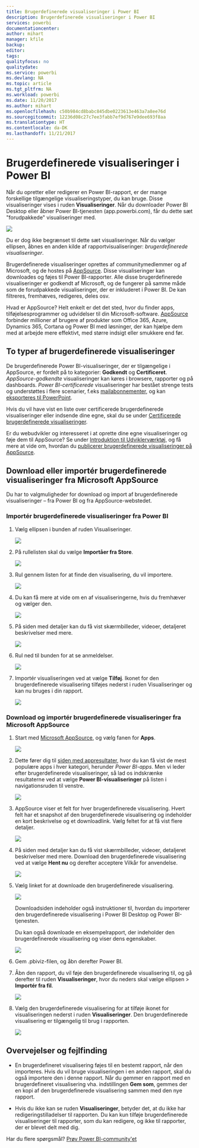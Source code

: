 ```yaml
---
title: Brugerdefinerede visualiseringer i Power BI
description: Brugerdefinerede visualiseringer i Power BI
services: powerbi
documentationcenter: 
author: mihart
manager: kfile
backup: 
editor: 
tags: 
qualityfocus: no
qualitydate: 
ms.service: powerbi
ms.devlang: NA
ms.topic: article
ms.tgt_pltfrm: NA
ms.workload: powerbi
ms.date: 11/20/2017
ms.author: mihart
ms.openlocfilehash: c50b984cd8babc845dbe0223613e463a7a8ee76d
ms.sourcegitcommit: 12236d08c27c7ee3fabb7ef9d767e9dee693f8aa
ms.translationtype: HT
ms.contentlocale: da-DK
ms.lasthandoff: 11/21/2017
---
```

# <a name="custom-visuals-in-power-bi"></a>Brugerdefinerede visualiseringer i Power BI
Når du opretter eller redigerer en Power BI-rapport, er der mange forskellige tilgængelige visualiseringstyper, du kan bruge. Disse visualiseringer vises i ruden **Visualiseringer**. Når du downloader Power BI Desktop eller åbner Power BI-tjenesten (app.powerbi.com), får du dette sæt "forudpakkede" visualiseringer med. 

![](media/power-bi-custom-visuals/power-bi-visualizations.png)

Du er dog ikke begrænset til dette sæt visualiseringer. Når du vælger ellipsen, åbnes en anden kilde af rapportvisualiseringer: *brugerdefinerede visualiseringer*.

Brugerdefinerede visualiseringer oprettes af communitymedlemmer og af Microsoft, og de hostes på [AppSource](https://appsource.microsoft.com/marketplace/apps?product=power-bi-visuals). Disse visualiseringer kan downloades og føjes til Power BI-rapporter. Alle disse brugerdefinerede visualiseringer er godkendt af Microsoft, og de fungerer på samme måde som de forudpakkede visualiseringer, der er inkluderet i Power BI. De kan filtreres, fremhæves, redigeres, deles osv. 

Hvad er AppSource? Helt enkelt er det det sted, hvor du finder apps, tilføjelsesprogrammer og udvidelser til din Microsoft-software. [AppSource](https://appsource.microsoft.com) forbinder millioner af brugere af produkter som Office 365, Azure, Dynamics 365, Cortana og Power BI med løsninger, der kan hjælpe dem med at arbejde mere effektivt, med større indsigt eller smukkere end før.

## <a name="two-types-of-custom-visuals"></a>To typer af brugerdefinerede visualiseringer

De brugerdefinerede Power BI-visualiseringer, der er tilgængelige i AppSource, er fordelt på to kategorier: **Godkendt** og **Certificeret**. *AppSource-godkendte* visualiseringer kan køres i browsere, rapporter og på dashboards.  *Power BI-certificerede* visualiseringer har bestået strenge tests og understøttes i flere scenarier, f.eks [mailabonnementer](service-report-subscribe.md), og kan [eksporteres til PowerPoint](service-publish-to-powerpoint.md).

Hvis du vil have vist en liste over certificerede brugerdefinerede visualiseringer eller indsende dine egne, skal du se under [Certificerede brugerdefinerede visualiseringer](power-bi-custom-visuals-certified.md).

Er du webudvikler og interesseret i at oprette dine egne visualiseringer og føje dem til AppSource?  Se under [Introduktion til Udviklerværktøj](service-custom-visuals-getting-started-with-developer-tools.md), og få mere at vide om, hvordan du [publicerer brugerdefinerede visualiseringer på AppSource](https://appsource.microsoft.com/marketplace/apps?product=power-bi-visuals).

## <a name="download-or-import-custom-visuals-from-microsoft-appsource"></a>Download eller importér brugerdefinerede visualiseringer fra Microsoft AppSource
Du har to valgmuligheder for download og import af brugerdefinerede visualiseringer – fra Power BI og fra AppSource-webstedet. 

###    <a name="import-custom-visuals-from-within-power-bi"></a>Importér brugerdefinerede visualiseringer fra Power BI
1. Vælg ellipsen i bunden af ruden Visualiseringer. 

    ![](media/power-bi-custom-visuals/power-bi-visualizations2.png)

2. På rullelisten skal du vælge **Importåer fra Store**.

    ![](media/power-bi-custom-visuals/power-bi-custom-visual-import.png)

3. Rul gennem listen for at finde den visualisering, du vil importere. 

    ![](media/power-bi-custom-visuals/power-bi-import-visual.png)

4.  Du kan få mere at vide om en af visualiseringerne, hvis du fremhæver og vælger den.

    ![](media/power-bi-custom-visuals/power-bi-select.png)

5.  På siden med detaljer kan du få vist skærmbilleder, videoer, detaljeret beskrivelser med mere. 

    ![](media/power-bi-custom-visuals/power-bi-synoptic.png)

6. Rul ned til bunden for at se anmeldelser.

    ![](media/power-bi-custom-visuals/power-bi-reviews.png)

7.    Importér visualiseringen ved at vælge **Tilføj**. Ikonet for den brugerdefinerede visualisering tilføjes nederst i ruden Visualiseringer og kan nu bruges i din rapport.

       ![](media/power-bi-custom-visuals/power-bi-custom-visual-imported.png)


###    <a name="download-and-import-custom-visuals-from-microsoft-appsource"></a>Download og importér brugerdefinerede visualiseringer fra Microsoft AppSource

1. Start med [Microsoft AppSource](https://appsource.microsoft.com), og vælg fanen for **Apps**. 

    ![](media/power-bi-custom-visuals/power-bi-appsource-apps.png)

2. Dette fører dig til [siden med appresultater](https://appsource.microsoft.com/en-us/marketplace/apps), hvor du kan få vist de mest populære apps i hver kategori, herunder *Power BI-apps*. Men vi leder efter brugerdefinerede visualiseringer, så lad os indskrænke resultaterne ved at vælge **Power BI-visualiseringer** på listen i navigationsruden til venstre.

    ![](media/power-bi-custom-visuals/power-bi-appsource-visuals.png)

3. AppSource viser et felt for hver brugerdefinerede visualisering.  Hvert felt har et snapshot af den brugerdefinerede visualisering og indeholder en kort beskrivelse og et downloadlink. Vælg feltet for at få vist flere detaljer. 

    ![](media/power-bi-custom-visuals/powerbi-custom-select-visual.png)

4. På siden med detaljer kan du få vist skærmbilleder, videoer, detaljeret beskrivelser med mere. Download den brugerdefinerede visualisering ved at vælge **Hent nu** og derefter acceptere Vilkår for anvendelse. 

    ![](media/power-bi-custom-visuals/power-bi-appsource-get.png)

5. Vælg linket for at downloade den brugerdefinerede visualisering.

    ![](media/power-bi-custom-visuals/powerbi-custom-download.png)

    Downloadsiden indeholder også instruktioner til, hvordan du importerer den brugerdefinerede visualisering i Power BI Desktop og Power BI-tjenesten.

    Du kan også downloade en eksempelrapport, der indeholder den brugerdefinerede visualisering og viser dens egenskaber.

    ![](media/power-bi-custom-visuals/powerbi-custom-try-sample.png)

6. Gem .pbiviz-filen, og åbn derefter Power BI.    
7. Åbn den rapport, du vil føje den brugerdefinerede visualisering til, og gå derefter til ruden **Visualiseringer**, hvor du neders skal vælge ellipsen > **Importér fra fil**.  

      ![](media/power-bi-custom-visuals/power-bi-custom-visual-import-from-file.png)

8. Vælg den brugerdefinerede visualisering for at tilføje ikonet for visualiseringen nederst i ruden **Visualiseringer**. Den brugerdefinerede visualisering er tilgængelig til brug i rapporten.

    ![](media/power-bi-custom-visuals/power-bi-chord.png)
    
##    <a name="considerations-and-troubleshooting"></a>Overvejelser og fejlfinding


- En brugerdefineret visualisering føjes til en bestemt rapport, når den importeres. Hvis du vil bruge visualiseringen i en anden rapport, skal du også importere den i denne rapport. Når du gemmer en rapport med en brugerdefineret visualisering vha. indstillingen **Gem som**, gemmes der en kopi af den brugerdefinerede visualisering sammen med den nye rapport.

- Hvis du ikke kan se ruden **Visualiseringer**, betyder det, at du ikke har redigeringstilladelser til rapporten.  Du kan kun tilføje brugerdefinerede visualiseringer til rapporter, som du kan redigere, og ikke til rapporter, der er blevet delt med dig.


Har du flere spørgsmål? [Prøv Power BI-community'et](http://community.powerbi.com/)

